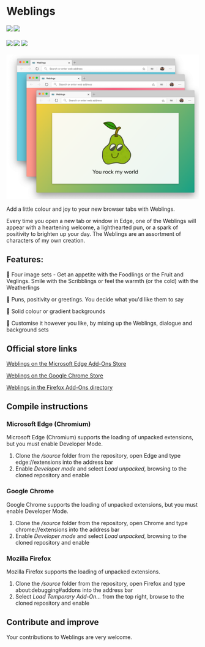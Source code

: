 # Weblings

 <h4>
    <img src="https://img.shields.io/badge/Weblings-3.0-purple.svg" />
    <a href="https://github.com/seanosullivanuk/weblings/commits/master"><img src="https://img.shields.io/github/last-commit/seanosullivanuk/weblings.svg?style=plasticr"/></a>
 </h4>

<h4>
    <a href="https://microsoftedge.microsoft.com/addons/detail/weblings/nihcnmmkgpmgdchginblgdbpfhjclpmf?hl=en-GB"><img src="https://img.shields.io/badge/Download%20for-Edge-blue" /></a>
    <a href="https://chrome.google.com/webstore/detail/weblings/ajcegoplibdllogbfdappiaehbfgmehg"><img src="https://img.shields.io/badge/Download%20for-Chrome-green" /></a>
    <a href="https://addons.mozilla.org/en-GB/firefox/addon/weblings/"><img src="https://img.shields.io/badge/Download%20for-Firefox-red" /></a>
</h4>

![Weblings in Edge](https://raw.githubusercontent.com/seanosullivanuk/weblings/master/weblings3-splash.png)

Add a little colour and joy to your new browser tabs with Weblings. 

Every time you open a new tab or window in Edge, one of the Weblings will appear with a heartening welcome, a lighthearted pun, or a spark of positivity to brighten up your day. The Weblings are an assortment of characters of my own creation.

## Features:

🌇 Four image sets - Get an appetite with the Foodlings or the Fruit and Veglings. Smile with the Scribblings or feel the warmth (or the cold) with the Weatherlings

💬 Puns, positivity or greetings. You decide what you'd like them to say

🌈 Solid colour or gradient backgrounds

🎨 Customise it however you like, by mixing up the Weblings, dialogue and background sets

## Official store links
[Weblings on the Microsoft Edge Add-Ons Store](https://microsoftedge.microsoft.com/addons/detail/weblings/nihcnmmkgpmgdchginblgdbpfhjclpmf?hl=en-GB)

[Weblings on the Google Chrome Store](https://chrome.google.com/webstore/detail/weblings/ajcegoplibdllogbfdappiaehbfgmehg)

[Weblings in the Firefox Add-Ons directory](https://addons.mozilla.org/en-GB/firefox/addon/weblings/)

## Compile instructions

### Microsoft Edge (Chromium)
Microsoft Edge (Chromium) supports the loading of unpacked extensions, but you must enable Developer Mode.

1. Clone the */source* folder from the repository, open Edge and type edge://extensions into the address bar
2. Enable *Developer mode* and select *Load unpacked*, browsing to the cloned repository and enable

### Google Chrome
Google Chrome supports the loading of unpacked extensions, but you must enable Developer Mode.

1. Clone the */source* folder from the repository, open Chrome and type chrome://extensions into the address bar
2. Enable *Developer mode* and select *Load unpacked*, browsing to the cloned repository and enable

### Mozilla Firefox
Mozilla Firefox supports the loading of unpacked extensions.

1. Clone the */source* folder from the repository, open Firefox and type about:debugging#addons into the address bar
2. Select *Load Temporary Add-On...* from the top right, browse to the cloned repository and enable

## Contribute and improve
Your contributions to Weblings are very welcome.

